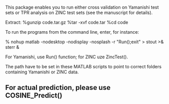 This package enables you to run either cross validation on Yamanishi test sets or 
TPR analysis on ZINC test sets (see the manuscript for details). 


Extract:
%gunzip code.tar.gz
%tar -xvf code.tar
%cd code

To run the programs from the command line, enter, for instance:

% nohup matlab -nodesktop -nodisplay -nosplash -r "Run();exit" > stout >& sterr &

For Yamanishi, use Run() function; for ZINC uze ZincTest().

The path have to be set in these MATLAB scripts to point to correct folders containing 
Yamanishi or ZINC data.

## For actual prediction, please use COSINE_Predict()
